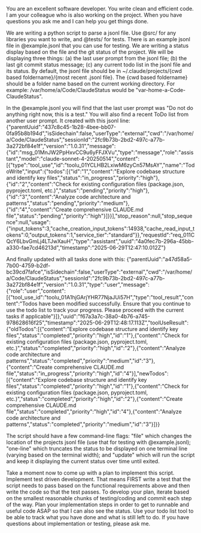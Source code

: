You are an excellent software developer. You write clean and efficient code. I am your colleague who is also working on the project. When you have questions you ask me and I can help you get things done.

We are writing a python script to parse a jsonl file. Use @src/ for any libraries you want to write, and @tests/ for tests. There is an example jsonl file in @example.jsonl that you can use for testing. We are writing a status display based on the file and the git status of the project. We will be displaying three things: (a) the last user prompt from the jsonl file; (b) the last git commit status message; (c) any current todo list in the jsonl file and its status. By default, the jsonl file should be in ~/.claude/projects/{cwd based foldername}/{most recent .jsonl file}. The {cwd based foldername} should be a folder name based on the current working directory. For example: /var/home/a/Code/ClaudeStatus would be "var-home-a-Code-ClaudeStatus".

In the @example.jsonl you will find that the last user prompt was "Do not do anything right now, this is a test." You will also find a recent ToDo list from another user prompt. It created with this jsonl line:
{"parentUuid":"437c8c45-1b28-4bee-bb07-0fa95b8b194d","isSidechain":false,"userType":"external","cwd":"/var/home/a/Code/ClaudeStatus","sessionId":"2fc9b73b-2bd2-497c-a77b-3a272bf84e1f","version":"1.0.31","message":{"id":"msg_01MnJW2PpHxvCC9u6yFFJXVu","type":"message","role":"assistant","model":"claude-sonnet-4-20250514","content":[{"type":"tool_use","id":"toolu_01YCLHB2LxiwM6zyCn57MsAY","name":"TodoWrite","input":{"todos":[{"id":"1","content":"Explore codebase structure and identify key files","status":"in_progress","priority":"high"},{"id":"2","content":"Check for existing configuration files (package.json, pyproject.toml, etc.)","status":"pending","priority":"high"},{"id":"3","content":"Analyze code architecture and patterns","status":"pending","priority":"medium"},{"id":"4","content":"Create comprehensive CLAUDE.md file","status":"pending","priority":"high"}]}}],"stop_reason":null,"stop_sequence":null,"usage":{"input_tokens":3,"cache_creation_input_tokens":14938,"cache_read_input_tokens":0,"output_tokens":1,"service_tier":"standard"}},"requestId":"req_011CQcY6LbvGmLj4LTJwXauH","type":"assistant","uuid":"4a0fec7b-296a-45bb-a330-fae7cd46213d","timestamp":"2025-06-29T12:47:10.012Z"}

 And finally updated with all tasks done with this:
 {"parentUuid":"a47d58a5-7b00-4759-b2df-bc39cd7fafce","isSidechain":false,"userType":"external","cwd":"/var/home/a/Code/ClaudeStatus","sessionId":"2fc9b73b-2bd2-497c-a77b-3a272bf84e1f","version":"1.0.31","type":"user","message":{"role":"user","content":[{"tool_use_id":"toolu_01A1hjGArjYHR77NjaJUi57H","type":"tool_result","content":"Todos have been modified successfully. Ensure that you continue to use the todo list to track your progress. Please proceed with the current tasks if applicable"}]},"uuid":"f67a3a7c-38a0-4b76-a745-978628616f25","timestamp":"2025-06-29T12:48:17.113Z","toolUseResult":{"oldTodos":[{"content":"Explore codebase structure and identify key files","status":"completed","priority":"high","id":"1"},{"content":"Check for existing configuration files (package.json, pyproject.toml, etc.)","status":"completed","priority":"high","id":"2"},{"content":"Analyze code architecture and patterns","status":"completed","priority":"medium","id":"3"},{"content":"Create comprehensive CLAUDE.md file","status":"in_progress","priority":"high","id":"4"}],"newTodos":[{"content":"Explore codebase structure and identify key files","status":"completed","priority":"high","id":"1"},{"content":"Check for existing configuration files (package.json, pyproject.toml, etc.)","status":"completed","priority":"high","id":"2"},{"content":"Create comprehensive CLAUDE.md file","status":"completed","priority":"high","id":"4"},{"content":"Analyze code architecture and patterns","status":"completed","priority":"medium","id":"3"}]}}


The script should have a few command-line flags: "file" which changes the location of the projects jsonl file (use that for testing with @example.jsonl); "one-line" which truncates the status to be displayed on one terminal line (varying based on the terminal width); and "update" which will run the script and keep it displaying the current status over time until exited.

Take a moment now to come up with a plan to implement this script. Implement test driven development. That means FIRST write a test that the script needs to pass based on the functional requirements above and then write the code so that the test passes. To develop your plan, iterate based on the smallest reasonable chunks of testing/coding and commit each step of the way. Plan your implementation steps in order to get to runnable and useful code ASAP so that I can also see the status. Use your todo list tool to be able to track what you have done and what is still left to do. If you have questions about implementation or testing, please ask me.
